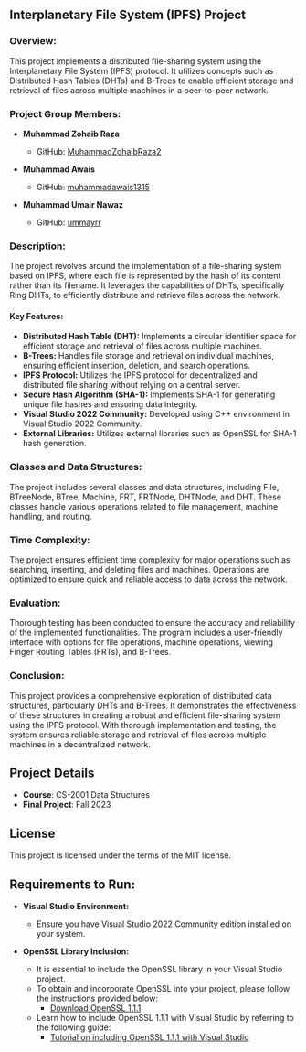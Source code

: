 ## Interplanetary File System (IPFS) Project

### Overview:
This project implements a distributed file-sharing system using the Interplanetary File System (IPFS) protocol. It utilizes concepts such as Distributed Hash Tables (DHTs) and B-Trees to enable efficient storage and retrieval of files across multiple machines in a peer-to-peer network.

### Project Group Members:
- **Muhammad Zohaib Raza**
  - GitHub: [MuhammadZohaibRaza2](https://github.com/MuhammadZohaibRaza2)

- **Muhammad Awais**
  - GitHub: [muhammadawais1315](https://github.com/muhammadawais1315)

- **Muhammad Umair Nawaz**
  - GitHub: [ummayrr](https://github.com/ummayrr)

### Description:
The project revolves around the implementation of a file-sharing system based on IPFS, where each file is represented by the hash of its content rather than its filename. It leverages the capabilities of DHTs, specifically Ring DHTs, to efficiently distribute and retrieve files across the network.

#### Key Features:
- **Distributed Hash Table (DHT):** Implements a circular identifier space for efficient storage and retrieval of files across multiple machines.
- **B-Trees:** Handles file storage and retrieval on individual machines, ensuring efficient insertion, deletion, and search operations.
- **IPFS Protocol:** Utilizes the IPFS protocol for decentralized and distributed file sharing without relying on a central server.
- **Secure Hash Algorithm (SHA-1):** Implements SHA-1 for generating unique file hashes and ensuring data integrity.
- **Visual Studio 2022 Community:** Developed using C++ environment in Visual Studio 2022 Community.
- **External Libraries:** Utilizes external libraries such as OpenSSL for SHA-1 hash generation.

### Classes and Data Structures:
The project includes several classes and data structures, including File, BTreeNode, BTree, Machine, FRT, FRTNode, DHTNode, and DHT. These classes handle various operations related to file management, machine handling, and routing.

### Time Complexity:
The project ensures efficient time complexity for major operations such as searching, inserting, and deleting files and machines. Operations are optimized to ensure quick and reliable access to data across the network.

### Evaluation:
Thorough testing has been conducted to ensure the accuracy and reliability of the implemented functionalities. The program includes a user-friendly interface with options for file operations, machine operations, viewing Finger Routing Tables (FRTs), and B-Trees.

### Conclusion:
This project provides a comprehensive exploration of distributed data structures, particularly DHTs and B-Trees. It demonstrates the effectiveness of these structures in creating a robust and efficient file-sharing system using the IPFS protocol. With thorough implementation and testing, the system ensures reliable storage and retrieval of files across multiple machines in a decentralized network.

## Project Details
- **Course**: CS-2001 Data Structures
- **Final Project**: Fall 2023

## License
This project is licensed under the terms of the MIT license.

## Requirements to Run:

- **Visual Studio Environment:**
  - Ensure you have Visual Studio 2022 Community edition installed on your system.

- **OpenSSL Library Inclusion:**
  - It is essential to include the OpenSSL library in your Visual Studio project.
  - To obtain and incorporate OpenSSL into your project, please follow the instructions provided below:
    - [Download OpenSSL 1.1.1](https://drive.google.com/file/d/16NRmKE2a3kwWns3eiVtMiLp1rIqniKOa/view?usp=drive_link)
  - Learn how to include OpenSSL 1.1.1 with Visual Studio by referring to the following guide:
    - [Tutorial on including OpenSSL 1.1.1 with Visual Studio](https://drive.google.com/file/d/1vPQWizLn__o958FUaeCPLEQfmuknOEar/view?usp=drive_link)
